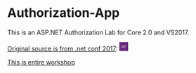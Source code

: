 # Authorization-App
This is an ASP.NET Authorization Lab for Core 2.0 and VS2017.

[Original source is from .net conf 2017](https://channel9.msdn.com/Events/dotnetConf/2017/T324):    <img src="./misc/dotnet.png" width="20">

[This is entire workshop](https://github.com/blowdart/AspNetAuthorizationWorkshop/tree/core2)
